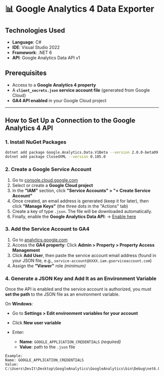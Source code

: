 # 📊 Google Analytics 4 Data Exporter

## Technologies Used

* **Language**: C#
* **IDE**: Visual Studio 2022
* **Framework**: .NET 6
* **API**: Google Analytics Data API v1

## Prerequisites

* Access to a **Google Analytics 4 property**
* A **`client_secrets.json` service account file** (generated from Google Cloud)
* **GA4 API enabled** in your Google Cloud project

---

## How to Set Up a Connection to the Google Analytics 4 API

### 1. Install NuGet Packages

```bash
dotnet add package Google.Analytics.Data.V1Beta --version 2.0.0-beta09
dotnet add package ClosedXML --version 0.105.0
```

### 2. Create a Google Service Account

1. Go to [console.cloud.google.com](https://console.cloud.google.com/)
2. Select or create a **Google Cloud project**
3. In the **"IAM"** section, click **"Service Accounts" > "+ Create Service Account"**
4. Once created, an email address is generated (keep it for later), then click **"Manage Keys"** (the three dots in the "Actions" tab)
5. Create a key of type `.json`. The file will be downloaded automatically.
6. Finally, enable the **Google Analytics Data API**:
   -> [Enable here](https://console.developers.google.com/apis/api/analyticsdata.googleapis.com/overview)

### 3. Add the Service Account to GA4

1. Go to [analytics.google.com](https://analytics.google.com/)
2. Access the **GA4 property**:
   Click **Admin > Property > Property Access Management**
3. Click **Add User**, then paste the service account email address
   (found in your JSON file, e.g., `service-account@XXXX.iam.gserviceaccount.com`)
4. Assign the **"Viewer"** role *(minimum)*

### 4. Generate a JSON Key and Add It as an Environment Variable

Once the API is enabled and the service account is authorized, you must **set the path** to the JSON file as an environment variable.

On **Windows**:

* Go to **Settings > Edit environment variables for your account**
* Click **New user variable**
* Enter:

  * **Name**: `GOOGLE_APPLICATION_CREDENTIALS` *(required)*
  * **Value**: path to the `.json` file

```
Example:
Name: GOOGLE_APPLICATION_CREDENTIALS
Value: C:\Users\DevIt\Desktop\GoogleAnalytics\GoogleAnalytics\bin\Debug\net6.0\fileGA4-.json
```
